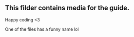 ## This filder contains media for the guide. 

Happy coding <3

One of the files has a funny name lol
